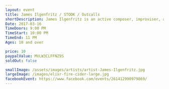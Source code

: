 ```yaml
---
layout: event
title: James Ilgenfritz / STOOK / Outcalls
shortDescription: James Ilgenfritz is an active composer, improviser, and educator who has composed music for dance, jazz groups, and chamber ensembles, as well as appearing over twenty-five recordings.
Date: 2017-03-16
TimeDoors: 9:00 PM
TimeStart: 10:00 PM
TimeEnd: 11 PM
Ages: 18 and over

price: 10
paypalValue: MVLW3CLFFNZ9S
soldOut: false

smallImage: /assets/images/artists/artist-James-Ilgenfritz.jpg
largeImage: /images/elixr-fire-cider-large.jpg
facebookEvent: https://www.facebook.com/events/261412990979869/
---  
```


